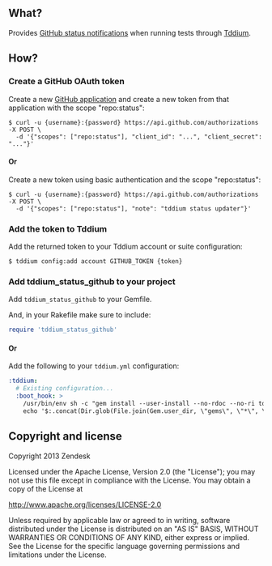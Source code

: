 ## What?

Provides [GitHub status notifications](https://github.com/blog/1227-commit-status-api) when running tests through [Tddium](http://tddium.com).

## How?

### Create a GitHub OAuth token

Create a new [GitHub application](https://github.com/settings/applications) and create a new token from that application with the scope "repo:status":
```
$ curl -u {username}:{password} https://api.github.com/authorizations -X POST \
  -d '{"scopes": ["repo:status"], "client_id": "...", "client_secret": "..."}'
```

#### Or

Create a new token using basic authentication and the scope "repo:status":
```
$ curl -u {username}:{password} https://api.github.com/authorizations -X POST \
  -d '{"scopes": ["repo:status"], "note": "tddium status updater"}'
```

### Add the token to Tddium

Add the returned token to your Tddium account or suite configuration:

```
$ tddium config:add account GITHUB_TOKEN {token}
```

### Add tddium_status_github to your project

Add `tddium_status_github` to your Gemfile.

And, in your Rakefile make sure to include:

```ruby
require 'tddium_status_github'
```

#### Or

Add the following to your `tddium.yml` configuration:
```yaml
:tddium:
  # Existing configuration...
  :boot_hook: >
    /usr/bin/env sh -c "gem install --user-install --no-rdoc --no-ri tddium_status_github &&
    echo '$:.concat(Dir.glob(File.join(Gem.user_dir, \"gems\", \"*\", \"lib\"))); require \"tddium_status_github\"' >> Rakefile"
```

## Copyright and license

Copyright 2013 Zendesk

Licensed under the Apache License, Version 2.0 (the "License"); you may not use this file except in compliance with the License.
You may obtain a copy of the License at

http://www.apache.org/licenses/LICENSE-2.0

Unless required by applicable law or agreed to in writing, software distributed under the License is distributed on an "AS IS" BASIS, WITHOUT WARRANTIES OR CONDITIONS OF ANY KIND, either express or implied. See the License for the specific language governing permissions and limitations under the License.
